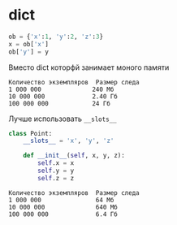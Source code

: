 # dict

```python
ob = {'x':1, 'y':2, 'z':3}
x = ob['x']
ob['y'] = y
```

Вместо dict которфй занимает моного памяти

```text
Количество экземпляров  Размер следа
1 000 000              240 Мб
10 000 000             2.40 Гб
100 000 000            24 Гб
```

Лучше использовать `__slots__`

```python
class Point:
    __slots__ = 'x', 'y', 'z'

    def __init__(self, x, y, z):
        self.x = x
        self.y = y
        self.z = z
```

```text
Количество экземпляров  Размер следа
1 000 000               64 Мб
10 000 000              640 Мб
100 000 000             6.4 Гб
```

